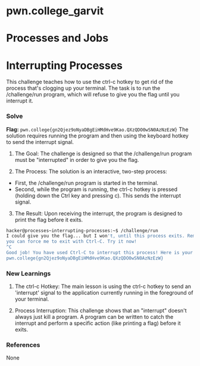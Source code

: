 # pwn.college_garvit
# Processes and Jobs

# Interrupting Processes
This challenge teaches how to use the ctrl-c hotkey to get rid of the process that's clogging up your terminal. The task is to run the /challenge/run program, which will refuse to give you the flag until you interrupt it.

### Solve
**Flag:** `pwn.college{gn2Qjez9oNyaDBgEiHMdHve9Kao.QXzQDO0wSN0AzNzEzW}`
The solution requires running the program and then using the keyboard hotkey to send the interrupt signal.

1. The Goal: The challenge is designed so that the /challenge/run program must be "interrupted" in order to give you the flag.

2. The Process: The solution is an interactive, two-step process:
 - First, the /challenge/run program is started in the terminal.
 - Second, while the program is running, the ctrl-c hotkey is pressed (holding down the Ctrl key and pressing c). This sends the interrupt signal.

3. The Result: Upon receiving the interrupt, the program is designed to print the flag before it exits.

```bash
hacker@processes~interrupting-processes:~$ /challenge/run
I could give you the flag... but I won't, until this process exits. Remember,
you can force me to exit with Ctrl-C. Try it now!
^C
Good job! You have used Ctrl-C to interrupt this process! Here is your flag:
pwn.college{gn2Qjez9oNyaDBgEiHMdHve9Kao.QXzQDO0wSN0AzNzEzW}
```
    
### New Learnings
1. The ctrl-c Hotkey: The main lesson is using the ctrl-c hotkey to send an 'interrupt' signal to the application currently running in the foreground of your terminal.

2. Process Interruption: This challenge shows that an "interrupt" doesn't always just kill a program. A program can be written to catch the interrupt and perform a specific action (like printing a flag) before it exits.
### References 
None